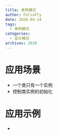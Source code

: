 ```yaml
---
title: 单例模式
author: FelixFly
date: 2020-04-24
tags:
  - 单例模式
categories: 
  - 设计模式
archives: 2020
---
```


# 应用场景

* 一个类只有一个实例
* 控制类实例的初始化

# 应用示例

* 



